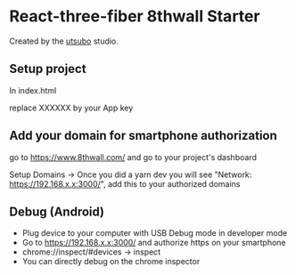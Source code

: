 # React-three-fiber 8thwall Starter

Created by the [utsubo](https://www.utsubo.co/) studio.

## Setup project

In index.html

replace XXXXXX by your App key

## Add your domain for smartphone authorization

go to https://www.8thwall.com/ and go to your project's dashboard

Setup Domains ->
Once you did a yarn dev you will see "Network: https://192.168.x.x:3000/", add this to your authorized domains

## Debug (Android)

- Plug device to your computer with USB Debug mode in developer mode
- Go to https://192.168.x.x:3000/ and authorize https on your smartphone
- chrome://inspect/#devices -> inspect
- You can directly debug on the chrome inspector
